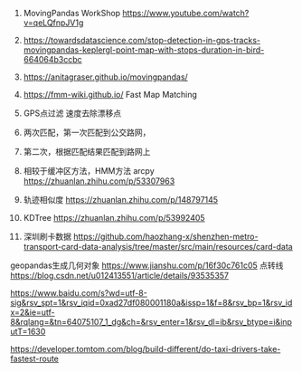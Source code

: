 1. MovingPandas WorkShop https://www.youtube.com/watch?v=qeLQfnpJV1g
2. https://towardsdatascience.com/stop-detection-in-gps-tracks-movingpandas-keplergl-point-map-with-stops-duration-in-bird-664064b3ccbc
3. https://anitagraser.github.io/movingpandas/

1. https://fmm-wiki.github.io/ Fast Map Matching 
2. GPS点过滤 速度去除漂移点
3. 两次匹配，第一次匹配到公交路网，
4. 第二次，根据匹配结果匹配到路网上
5. 相较于缓冲区方法，HMM方法 arcpy https://zhuanlan.zhihu.com/p/53307963
6. 轨迹相似度 https://zhuanlan.zhihu.com/p/148797145
7. KDTree https://zhuanlan.zhihu.com/p/53992405


8. 深圳刷卡数据 https://github.com/haozhang-x/shenzhen-metro-transport-card-data-analysis/tree/master/src/main/resources/card-data

geopandas生成几何对象  https://www.jianshu.com/p/16f30c761c05
点转线 https://blog.csdn.net/u012413551/article/details/93535357

https://www.baidu.com/s?wd=utf-8-sig&rsv_spt=1&rsv_iqid=0xad27df080001180a&issp=1&f=8&rsv_bp=1&rsv_idx=2&ie=utf-8&rqlang=&tn=64075107_1_dg&ch=&rsv_enter=1&rsv_dl=ib&rsv_btype=i&inputT=1630

https://developer.tomtom.com/blog/build-different/do-taxi-drivers-take-fastest-route 


